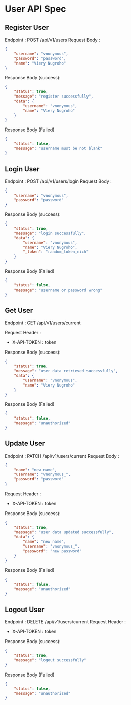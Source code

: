 # User API Spec

## Register User

Endpoint : POST /api/v1/users
Request Body :

```json
{
	"username": "vnonymous",
	"password": "password",
	"name": "Viery Nugroho"
}
```

Response Body (success):

```json
{
	"status": true,
	"message": "register successfully",
	"data": {
		"username": "vnonymous",
		"name": "Viery Nugroho"
	}
}
```

Response Body (Failed)

```json
{
	"status": false,
	"message": "username must be not blank"
}
```

## Login User

Endpoint : POST /api/v1/users/login
Request Body :

```json
{
	"username": "vnonymous",
	"password": "password"
}
```

Response Body (success):

```json
{
	"status": true,
	"message": "login successfully",
	"data": {
		"username": "vnonymous",
		"name": "Viery Nugroho",
		"_token": "random_token_nich"
	}
}
```

Response Body (Failed)

```json
{
	"status": false,
	"message": "username or password wrong"
}
```

## Get User

Endpoint : GET /api/v1/users/current

Request Header :

- X-API-TOKEN : token

Response Body (success):

```json
{
	"status": true,
	"message": "user data retrieved successfully",
	"data": {
		"username": "vnonymous",
		"name": "Viery Nugroho"
	}
}
```

Response Body (Failed)

```json
{
	"status": false,
	"message": "unauthorized"
}
```

## Update User

Endpoint : PATCH /api/v1/users/current
Request Body :

```json
{
	"name": "new name",
	"username": "vnonymous_",
	"password": "password"
}
```

Request Header :

- X-API-TOKEN : token

Response Body (success):

```json
{
	"status": true,
	"message": "user data updated successfully",
	"data": {
		"name": "new name",
		"username": "vnonymous_",
		"password": "new password"
	}
}
```

Response Body (Failed)

```json
{
	"status": false,
	"message": "unauthorized"
}
```

## Logout User

Endpoint : DELETE /api/v1/users/current
Request Header :

- X-API-TOKEN : token

Response Body (success):

```json
{
	"status": true,
	"message": "logout successfully"
}
```

Response Body (Failed)

```json
{
	"status": false,
	"message": "unauthorized"
}
```
